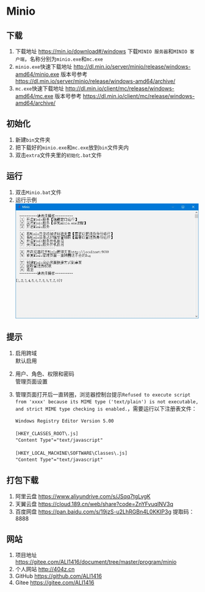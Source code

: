 # Minio

## 下载

1. 下载地址 <https://min.io/download#/windows> 下载`MINIO 服务器`和`MINIO 客户端`，名称分别为`minio.exe`和`mc.exe`
2. `minio.exe`快速下载地址 <http://dl.min.io/server/minio/release/windows-amd64/minio.exe> 版本号参考 <https://dl.min.io/server/minio/release/windows-amd64/archive/>
3. `mc.exe`快速下载地址 <http://dl.min.io/client/mc/release/windows-amd64/mc.exe> 版本号参考 <https://dl.min.io/client/mc/release/windows-amd64/archive/>

## 初始化

1. 新建`bin`文件夹
2. 把下载好的`minio.exe`和`mc.exe`放到`bin`文件夹内
3. 双击`extra`文件夹里的`初始化.bat`文件

## 运行

1. 双击`Minio.bat`文件
2. 运行示例  
![运行示例](img/运行示例.jpg)

## 提示

1. 启用跨域  
   默认启用
2. 用户、角色、权限和密码  
   管理页面设置
3. 管理页面打开后一直转圈，浏览器控制台提示`Refused to execute script from 'xxxx' because its MIME type ('text/plain') is not executable, and strict MIME type checking is enabled.`，需要运行以下注册表文件：

   ```txt
   Windows Registry Editor Version 5.00

   [HKEY_CLASSES_ROOT\.js]
   "Content Type"="text/javascript"

   [HKEY_LOCAL_MACHINE\SOFTWARE\Classes\.js]
   "Content Type"="text/javascript"
   ```

## 打包下载

1. 阿里云盘 <https://www.aliyundrive.com/s/JSqq7tgLvgK>
2. 天翼云盘 <https://cloud.189.cn/web/share?code=ZnYFvuqINV3q>
3. 百度网盘 <https://pan.baidu.com/s/19jzS-u2LhRGBn4L0KKIP3g> 提取码：8888

## 网站

1. 项目地址 <https://gitee.com/ALI1416/document/tree/master/program/minio>
2. 个人网站 <http://404z.cn>
3. GitHub <https://github.com/ALI1416>
4. Gitee <https://gitee.com/ALI1416>
